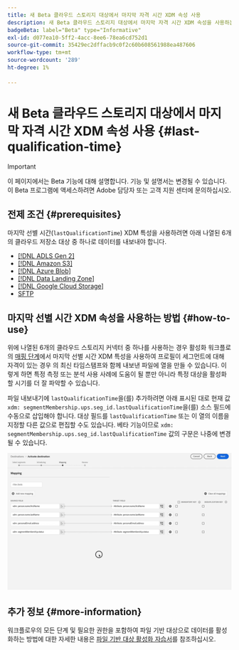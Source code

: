 ```yaml
---
title: 새 Beta 클라우드 스토리지 대상에서 마지막 자격 시간 XDM 속성 사용
description: 새 Beta 클라우드 스토리지 대상에서 마지막 자격 시간 XDM 속성을 사용하는 방법을 알아봅니다
badgeBeta: label="Beta" type="Informative"
exl-id: d077ea10-5ff2-4acc-8ee6-78ea6cd752d1
source-git-commit: 35429ec2dffacb9c0f2c60b608561988ea487606
workflow-type: tm+mt
source-wordcount: '289'
ht-degree: 1%

---
```


# 새 Beta 클라우드 스토리지 대상에서 마지막 자격 시간 XDM 속성 사용 {#last-qualification-time}

>[!IMPORTANT]
> 
>이 페이지에서는 Beta 기능에 대해 설명합니다. 기능 및 설명서는 변경될 수 있습니다. 이 Beta 프로그램에 액세스하려면 Adobe 담당자 또는 고객 지원 센터에 문의하십시오.

## 전제 조건 {#prerequisites}

마지막 선별 시간(`lastQualificationTime`) XDM 특성을 사용하려면 아래 나열된 6개의 클라우드 저장소 대상 중 하나로 데이터를 내보내야 합니다.

* [[!DNL ADLS Gen 2]](/help/destinations/catalog/cloud-storage/adls-gen2.md)
* [[!DNL Amazon S3]](/help/destinations/catalog/cloud-storage/amazon-s3.md)
* [[!DNL Azure Blob]](/help/destinations/catalog/cloud-storage/azure-blob.md)
* [[!DNL Data Landing Zone]](/help/destinations/catalog/cloud-storage/data-landing-zone.md)
* [[!DNL Google Cloud Storage]](/help/destinations/catalog/cloud-storage/google-cloud-storage.md)
* [SFTP](/help/destinations/catalog/cloud-storage/sftp.md)

## 마지막 선별 시간 XDM 속성을 사용하는 방법 {#how-to-use}

위에 나열된 6개의 클라우드 스토리지 커넥터 중 하나를 사용하는 경우 활성화 워크플로의 [매핑 단계](/help/destinations/ui/activate-batch-profile-destinations.md#mapping)에서 마지막 선별 시간 XDM 특성을 사용하여 프로필이 세그먼트에 대해 자격이 있는 경우 의 최신 타임스탬프와 함께 내보낸 파일에 열을 만들 수 있습니다. 이렇게 하면 특정 측정 또는 분석 사용 사례에 도움이 될 뿐만 아니라 특정 대상을 활성화할 시기를 더 잘 파악할 수 있습니다.

파일 내보내기에 `lastQualificationTime`을(를) 추가하려면 아래 표시된 대로 현재 값 `xdm: segmentMembership.ups.seg_id.lastQualificationTime`을(를) 소스 필드에 수동으로 삽입해야 합니다. 대상 필드를 `lastQualificationTime` 또는 이 열의 이름을 지정할 다른 값으로 편집할 수도 있습니다. 베타 기능이므로 `xdm: segmentMembership.ups.seg_id.lastQualificationTime` 값의 구문은 나중에 변경될 수 있습니다.

![매핑 단계에 붙여넣은 마지막 선별 시간 XDM 특성을 보여 주는 화면 녹화](/help/destinations/ui/last-qualification-time.gif)

## 추가 정보 {#more-information}

워크플로우의 모든 단계 및 필요한 권한을 포함하여 파일 기반 대상으로 데이터를 활성화하는 방법에 대한 자세한 내용은 [파일 기반 대상 활성화 자습서](/help/destinations/ui/activate-batch-profile-destinations.md)를 참조하십시오.
